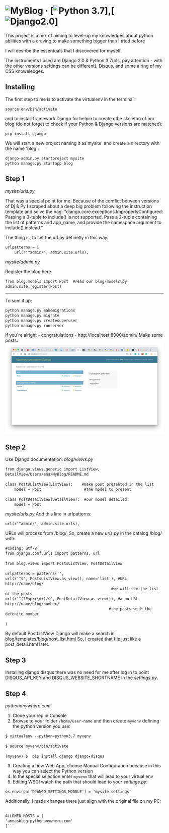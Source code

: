 # ![MyBlog](http://annasblog.pythonanywhere.com/blog/) &middot; [![Python 3.7](https://www.python.org/)],[![Django2.0](https://www.djangoproject.com/)]

This project is a mix of aiming to level-up my knowledges about python abilities with a craving to make something bigger than I tried before

I will desribe the essentuals that I discovered for myself.

The instruments I used are Django 2.0 & Python 3.7(pls, pay attention - with the other versions settings can be different), Disqus,  and some airing of my CSS knoweledges.

## Installing
The first step to me is to activate the virtualenv in the terminal:
```
source env/bin/activate
```
and to install framework Django for helpin to create othe skeleton of our blog (do not forget to check if your Python & Django versions are matched):
```
pip install django
```

We will start a new project naming it as'mysite' and create a directory with the name 'blog':
```
django-admin.py startproject mysite
python manage.py startapp blog
```

## Step 1

*mysite/urls.py*

That was a special point for me. Because of the conflict between versions of Dj & Py I scraped about a deep big problem following the instruction template and solve the bag:
"django.core.exceptions.ImproperlyConfigured: Passing a 3-tuple to include() is not supported. Pass a 2-tuple containing the list of patterns and app_name, and provide the namespace argument to include() instead."

The thing is, to set the url.py definetly in this way:
```
urlpatterns = [
    url(r'^admin/', admin.site.urls),
```
    
*mysite/admin.py*

Register the blog here.
```
from blog.models import Post  #read our blog/models.py
admin.site.register(Post)
```
_____
To sum it up:
```
python manage.py makemigrations  
python manage.py migrate         
python manage.py createsuperuser
python manage.py runserver
```
If you're alright - congratulations - http://localhost:8000/admin/ 
Make some posts:
![MyBlog](https://github.com/annaxarkhipova/MyBlog/blob/master/mysite/Screenshot%202018-11-06%20at%2018.24.02.png)

## Step 2

Use Django documentation:
*blog/views.py*
```from blog.models import Post 
from django.views.generic import ListView, DetailView/Users/ana/MyBlog/README.md

class PostsListView(ListView):    #make post presented in the list
    model = Post                   #the model to present 

class PostDetailView(DetailView):  #our model detailed
    model = Post
```
 *mysite/urls.py*
 Add this line in urlpatterns:
 ```
url(r'^admin/', admin.site.urls),
 ```
 URLs  will process from /blog/, 
 So, create a new *urls.py* in the catalog /blog/ with:
```
#coding: utf-8
from django.conf.urls import patterns, url

from blog.views import PostsListView, PostDetailView 

urlpatterns = patterns('',
url(r'^$', PostsListView.as_view(), name='list'), #URL http://name/blog/ 
                                               #we will see the list of the posts
url(r'^(?P<pk>\d+)/$', PostDetailView.as_view()), #а по URL http://name/blog/number/ 
                                              #the posts with the defenite number

)
```
 
 By default PostListView Django will make a search in blog/templates/blog/post_list.html So, I created that file just like a post_detail.html  later.
 
 ## Step 3
 
 Installing django disqus  there was no need for me after log in to point DISQUS_API_KEY and DISQUS_WEBSITE_SHORTNAME in the *settings.py*.
 
 ## Step 4
 
 *pythonanywhere.com*
 
1. Clone your rep in Console
2. Browse to your folder ```/home/user-name```
and then create ```myvenv``` defining the python version you use:
```
$ virtualenv --python=python3.7 myvenv

$ source myvenv/bin/activate

(myvenv) $  pip install django django-disqus
```
3. Creating a new Web App, choose Manual Configuration because in this way you can select the Python version
4. In the special selection enter   ```myvenv```  that will lead to your virtual env
5. Editing WSGI watch the path that should lead to your *settings.py*:

```path = os.path.expanduser('~/MyBlog/mysite/')
os.environ['DJANGO_SETTINGS_MODULE'] = 'mysite.settings'
```
Additionally, I made changes there just align with the original file on my PC:
```DEBUG = False

ALLOWED_HOSTS = [
'annasblog.pythonanywhere.com'
]```
